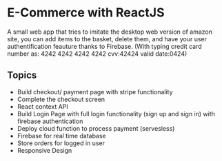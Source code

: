 # E-Commerce with ReactJS

A small web app that tries to imitate the desktop web version of amazon site, you can add items to the basket, delete them, and have your user authentification feauture thanks to Firebase. (With typing credit card number as: 4242 4242 4242 4242 cvv:42424 valid date:0424)

## Topics 

- Build checkout/ payment page with stripe functionality
- Complete the checkout screen
- React context API
- Build Login Page with full login functionality (sign up and sign in) with firebase authentication
- Deploy cloud function to process payment (servesless)
- Firebase for real time database
- Store orders for logged in user
- Responsive Design


